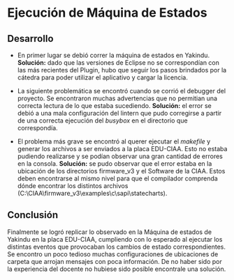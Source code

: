 # Ejecución de Máquina de Estados

## Desarrollo
 - En primer lugar se debió correr la máquina de estados en Yakindu. 
 **Solución:** dado que las versiones de Eclipse no se correspondían con las más recientes del Plugin, hubo que seguir los pasos brindados por la cátedra para poder utilizar el aplicativo y cargar la licencia. 

 -  La siguiente problemática se encontró cuando se corrió el debugger del proyecto. Se encontraron muchas advertencias que no permitian una correcta lectura de lo que estaba sucediendo. 
 **Solución:** el error se debió a una mala configuración del lintern que pudo corregirse a partir de una correcta ejecución del _busybox_ en el directorio que correspondía.
 
 - El problema más grave se encontró al querer ejecutar el _makefile_ y generar los archivos a ser enviados a la placa EDU-CIAA. Esto no estaba pudiendo realizarse y se podían observar una gran cantidad de errores en la consola.
 **Solución:** se pudo observar que el error estaba en la ubicación de los directorios firmware_v3 y el Software de la CIAA. Estos deben encontrarse al mismo nivel para que el compilador comprenda dónde encontrar los distintos archivos (C:\CIAA\firmware_v3\examples\c\sapi\statecharts).
 
  ## Conclusión
  
  Finalmente se logró replicar lo observado en la Máquina de estados de Yakindu en la placa EDU-CIAA, cumpliendo con lo esperado al ejecutar los distintas eventos que provocaban los cambios de estado correspondientes.
  Se encontro un poco tedioso muchas configuraciones de ubicaciones de carpeta que arrojan mensajes con poca información. De no haber sido por la experiencia del docente no hubiese sido posible encontrale una solución.
   